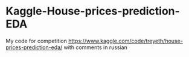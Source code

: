 # Kaggle-House-prices-prediction-EDA
My code for competition https://www.kaggle.com/code/treyeth/house-prices-prediction-eda/ with comments in russian
